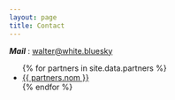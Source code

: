 ```yaml
---
layout: page
title: Contact
---
```

***Mail*** : walter@white.bluesky

<ul>
{% for partners in site.data.partners %}
  <li>
    <a href="https://github.com/{{ partners.github }}">
      {{ partners.nom }}
    </a>
  </li>
{% endfor %}
</ul>
